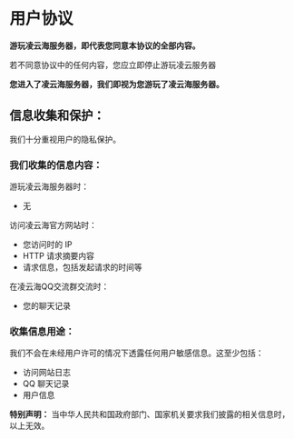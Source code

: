 # 用户协议 

**游玩凌云海服务器，即代表您同意本协议的全部内容。**

若不同意协议中的任何内容，您应立即停止游玩凌云服务器

**您进入了凌云海服务器，我们即视为您游玩了凌云海服务器。**

## 信息收集和保护：

我们十分重视用户的隐私保护。

### 我们收集的信息内容：

游玩凌云海服务器时：

- 无

访问凌云海官方网站时：

- 您访问时的 IP
- HTTP 请求摘要内容
- 请求信息，包括发起请求的时间等

在凌云海QQ交流群交流时：

- 您的聊天记录

### 收集信息用途：

我们不会在未经用户许可的情况下透露任何用户敏感信息。这至少包括：

- 访问网站日志
- QQ 聊天记录
- 用户信息

**特别声明：** 当中华人民共和国政府部门、国家机关要求我们披露的相关信息时，以上无效。
